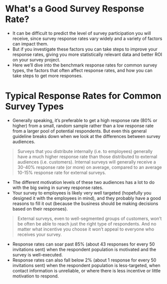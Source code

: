 # What's a Good Survey Response Rate?
* It can be difficult to predict the level of survey participation you will receive, since survey response rates vary widely and a variety of factors can impact them. 
* But if you investigate these factors you can take steps to improve your response rates, giving you more statistically relevant data and better ROI on your survey project.
* Here we’ll dive into the benchmark response rates for common survey types, the factors that often affect response rates, and how you can take steps to get more responses.
# Typical Response Rates for Common Survey Types
* Generally speaking, it’s preferable to get a high response rate (80% or higher) from a small, random sample rather than a low response rate from a larger pool of potential respondents. But even this general guideline breaks down when we look at the differences between survey audiences.
> Surveys that you distribute internally (i.e. to employees) generally have a much higher response rate than those distributed to external audiences (i.e. customers).
> Internal surveys will generally receive a 30-40% response rate (or more) on average, compared to an average 10-15% response rate for external surveys.
* The different motivation levels of these two audiences has a lot to do with the big swing in survey response rates.
* Your survey to employees is likely very well targeted (hopefully you designed it with the employees in mind), and they probably have a good reasons to fill it out (because the business should be making decisions based on their responses).
> External surveys, even to well-segmented groups of customers, won’t be often be able to reach just the right type of respondents. And no matter what incentive you choose it won’t appeal to everyone who receives your survey.
* Response rates can soar past 85% (about 43 responses for every 50 invitations sent) when the respondent population is motivated and the survey is well-executed. 
* Response rates can also fall below 2% (about 1 response for every 50 invitations sent) when the respondent population is less-targeted, when contact information is unreliable, or where there is less incentive or little motivation to respond. 
